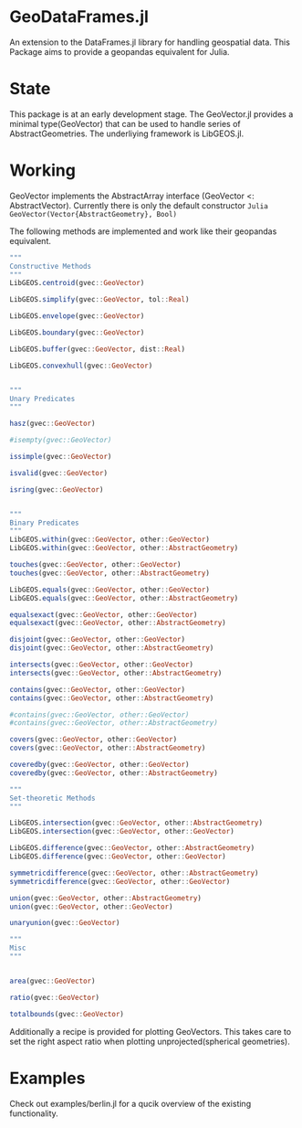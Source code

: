 # GeoDataFrames.jl
An extension to the DataFrames.jl library for handling geospatial data.
This Package aims to provide a geopandas equivalent for Julia.

# State

This package is at an early development stage.
The GeoVector.jl provides a minimal type(GeoVector) that can be used to handle series of AbstractGeometries.
The underliying framework is LibGEOS.jl.

# Working
GeoVector implements the AbstractArray interface (GeoVector <: AbstractVector).
Currently there is only the default constructor ```Julia GeoVector(Vector{AbstractGeometry}, Bool)```

The following methods are implemented and work like their geopandas equivalent.

```Julia
"""
Constructive Methods
"""
LibGEOS.centroid(gvec::GeoVector)

LibGEOS.simplify(gvec::GeoVector, tol::Real)

LibGEOS.envelope(gvec::GeoVector)

LibGEOS.boundary(gvec::GeoVector)

LibGEOS.buffer(gvec::GeoVector, dist::Real)

LibGEOS.convexhull(gvec::GeoVector)


"""
Unary Predicates
"""

hasz(gvec::GeoVector)

#isempty(gvec::GeoVector)

issimple(gvec::GeoVector)

isvalid(gvec::GeoVector)

isring(gvec::GeoVector)


"""
Binary Predicates
"""
LibGEOS.within(gvec::GeoVector, other::GeoVector)
LibGEOS.within(gvec::GeoVector, other::AbstractGeometry)

touches(gvec::GeoVector, other::GeoVector)
touches(gvec::GeoVector, other::AbstractGeometry)

LibGEOS.equals(gvec::GeoVector, other::GeoVector)
LibGEOS.equals(gvec::GeoVector, other::AbstractGeometry)

equalsexact(gvec::GeoVector, other::GeoVector)
equalsexact(gvec::GeoVector, other::AbstractGeometry)

disjoint(gvec::GeoVector, other::GeoVector)
disjoint(gvec::GeoVector, other::AbstractGeometry)

intersects(gvec::GeoVector, other::GeoVector)
intersects(gvec::GeoVector, other::AbstractGeometry)

contains(gvec::GeoVector, other::GeoVector)
contains(gvec::GeoVector, other::AbstractGeometry)

#contains(gvec::GeoVector, other::GeoVector)
#contains(gvec::GeoVector, other::AbstractGeometry)

covers(gvec::GeoVector, other::GeoVector)
covers(gvec::GeoVector, other::AbstractGeometry)

coveredby(gvec::GeoVector, other::GeoVector)
coveredby(gvec::GeoVector, other::AbstractGeometry)

"""
Set-theoretic Methods
"""

LibGEOS.intersection(gvec::GeoVector, other::AbstractGeometry)
LibGEOS.intersection(gvec::GeoVector, other::GeoVector)

LibGEOS.difference(gvec::GeoVector, other::AbstractGeometry)
LibGEOS.difference(gvec::GeoVector, other::GeoVector)

symmetricdifference(gvec::GeoVector, other::AbstractGeometry)
symmetricdifference(gvec::GeoVector, other::GeoVector)

union(gvec::GeoVector, other::AbstractGeometry)
union(gvec::GeoVector, other::GeoVector)

unaryunion(gvec::GeoVector)

"""
Misc
"""


area(gvec::GeoVector)

ratio(gvec::GeoVector)

totalbounds(gvec::GeoVector) 
```

Additionally a recipe is provided for plotting GeoVectors.
This takes care to set the right aspect ratio when plotting unprojected(spherical geometries).

# Examples
Check out examples/berlin.jl for a qucik overview of the existing functionality.
